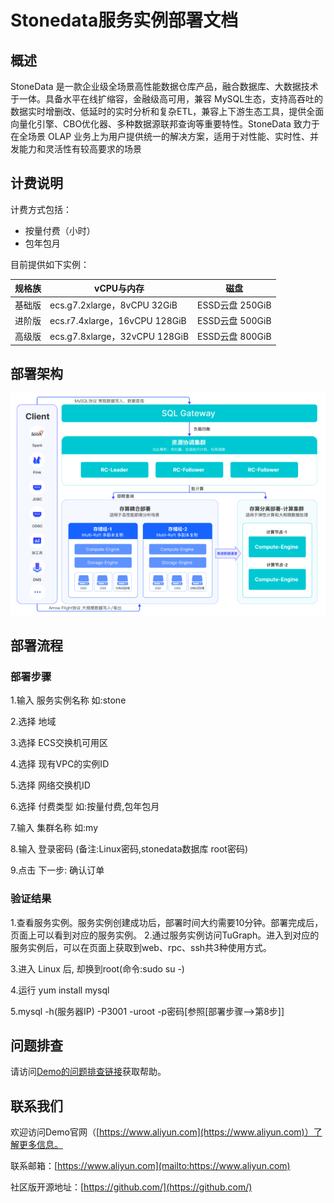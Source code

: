 # Stonedata服务实例部署文档

## 概述


StoneData 是⼀款企业级全场景高性能数据仓库产品，融合数据库、大数据技术于一体。具备⽔平在线扩缩容，⾦融级⾼可⽤，兼容 MySQL⽣态，支持高吞吐的数据实时增删改、低延时的实时分析和复杂ETL，兼容上下游生态工具，提供全⾯向量化引擎、CBO优化器、多种数据源联邦查询等重要特性。StoneData 致⼒于在全场景 OLAP 业务上为⽤户提供统⼀的解决⽅案，适⽤于对性能、实时性、并发能⼒和灵活性有较⾼要求的场景


## 计费说明

计费方式包括：

- 按量付费（小时）
- 包年包月

目前提供如下实例：

| 规格族 | vCPU与内存 | 磁盘 |
| --- | --- | --- |
| 基础版 | ecs.g7.2xlarge，8vCPU 32GiB | ESSD云盘 250GiB |
| 进阶版 | ecs.r7.4xlarge，16vCPU 128GiB | ESSD云盘 500GiB |
| 高级版 | ecs.g7.8xlarge，32vCPU 128GiB | ESSD云盘 800GiB |


## 部署架构

![Alt text](stonedata_arch.png)



## 部署流程

### 部署步骤

1.输入 服务实例名称 如:stone

2.选择 地域

3.选择 ECS交换机可用区

4.选择 现有VPC的实例ID

5.选择 网络交换机ID

6.选择 付费类型 如:按量付费,包年包月

7.输入 集群名称 如:my

8.输入 登录密码 (备注:Linux密码,stonedata数据库 root密码)

9.点击 下一步: 确认订单


### 验证结果

1.查看服务实例。服务实例创建成功后，部署时间大约需要10分钟。部署完成后，页面上可以看到对应的服务实例。
2.通过服务实例访问TuGraph。进入到对应的服务实例后，可以在页面上获取到web、rpc、ssh共3种使用方式。

3.进入 Linux 后, 却换到root(命令:sudo su -)

4.运行 yum install mysql

5.mysql -h(服务器IP) -P3001 -uroot -p密码[参照[部署步骤-->第8步]]



## 问题排查

请访问[Demo的问题排查链接](https://www.aliyun.com)获取帮助。



## 联系我们

欢迎访问Demo官网（[https://www.aliyun.com](https://www.aliyun.com)）了解更多信息。

联系邮箱：[https://www.aliyun.com](mailto:https://www.aliyun.com)

社区版开源地址：[https://github.com/](https://github.com/)